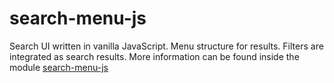 # search-menu-js

Search UI written in vanilla JavaScript. Menu structure for results. Filters are integrated as search results.
More information can be found inside the module 
[search-menu-js](https://github.com/JohT/search-menu-js/tree/master/search-menu-js)
